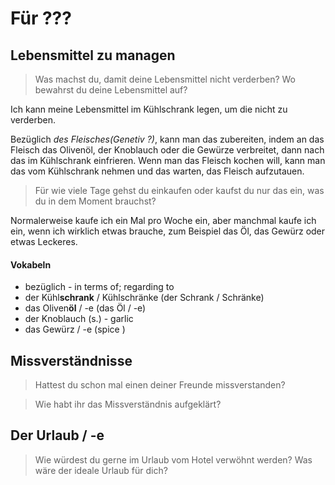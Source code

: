 # Für ???

## Lebensmittel zu managen

> Was machst du, damit deine Lebensmittel nicht verderben? Wo bewahrst du deine Lebensmittel auf?

Ich kann meine Lebensmittel im Kühlschrank legen, um die nicht zu verderben.

Bezüglich _des Fleisches\(Genetiv ?\)_, kann man das zubereiten, indem an das Fleisch das Olivenöl, der Knoblauch oder die Gewürze verbreitet, dann nach das im Kühlschrank einfrieren. Wenn man das Fleisch kochen will, kann man das vom Kühlschrank nehmen und das warten, das Fleisch aufzutauen.

> Für wie viele Tage gehst du einkaufen oder kaufst du nur das ein, was du in dem Moment brauchst?

Normalerweise kaufe ich ein Mal pro Woche ein, aber manchmal kaufe ich ein, wenn ich wirklich etwas brauche, zum Beispiel das Öl, das Gewürz oder etwas Leckeres.

#### Vokabeln

* bezüglich - in terms of; regarding to
* der Kühl**schrank** / Kühlschränke \(der Schrank / Schränke\)
* das Oliven**öl** / -e \(das Öl / -e\)
* der Knoblauch \(s.\) - garlic
* das Gewürz / -e \(spice \)

## Missverständnisse

> Hattest du schon mal einen deiner Freunde missverstanden?

> Wie habt ihr das Missverständnis aufgeklärt?

## Der Urlaub / -e

> Wie würdest du gerne im Urlaub vom Hotel verwöhnt werden? Was wäre der ideale Urlaub für dich?



